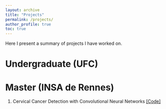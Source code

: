 ```yaml
---
layout: archive
title: "Projects"
permalink: /projects/
author_profile: true
toc: true
---
```


Here I present a summary of projects I have worked on.

# Undergraduate (UFC)


# Master (INSA de Rennes)

1. Cervical Cancer Detection with Convolutional Neural Networks [[Code]](https://github.com/Tudyx/projet_anim)